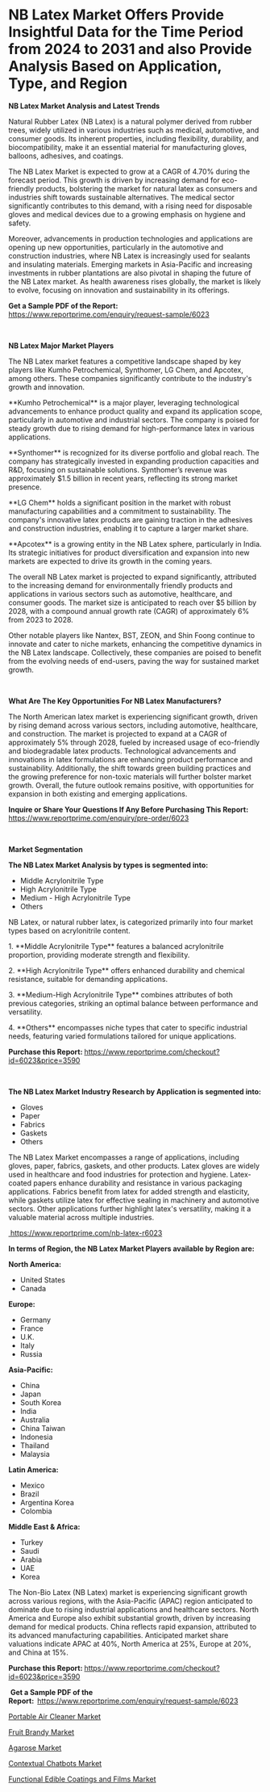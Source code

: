 <p><h1>NB Latex Market Offers Provide Insightful Data for the Time Period from 2024 to 2031 and also Provide Analysis Based on Application, Type, and Region</h1></p><p><strong>NB Latex Market Analysis and Latest Trends</strong></p>
<p><p>Natural Rubber Latex (NB Latex) is a natural polymer derived from rubber trees, widely utilized in various industries such as medical, automotive, and consumer goods. Its inherent properties, including flexibility, durability, and biocompatibility, make it an essential material for manufacturing gloves, balloons, adhesives, and coatings.</p><p>The NB Latex Market is expected to grow at a CAGR of 4.70% during the forecast period. This growth is driven by increasing demand for eco-friendly products, bolstering the market for natural latex as consumers and industries shift towards sustainable alternatives. The medical sector significantly contributes to this demand, with a rising need for disposable gloves and medical devices due to a growing emphasis on hygiene and safety. </p><p>Moreover, advancements in production technologies and applications are opening up new opportunities, particularly in the automotive and construction industries, where NB Latex is increasingly used for sealants and insulating materials. Emerging markets in Asia-Pacific and increasing investments in rubber plantations are also pivotal in shaping the future of the NB Latex market. As health awareness rises globally, the market is likely to evolve, focusing on innovation and sustainability in its offerings.</p></p>
<p><strong>Get a Sample PDF of the Report:&nbsp;</strong> <a href="https://www.reportprime.com/enquiry/request-sample/6023">https://www.reportprime.com/enquiry/request-sample/6023</a></p>
<p>&nbsp;</p>
<p><strong>NB Latex Major Market Players</strong></p>
<p><p>The NB Latex market features a competitive landscape shaped by key players like Kumho Petrochemical, Synthomer, LG Chem, and Apcotex, among others. These companies significantly contribute to the industry's growth and innovation.</p><p>**Kumho Petrochemical** is a major player, leveraging technological advancements to enhance product quality and expand its application scope, particularly in automotive and industrial sectors. The company is poised for steady growth due to rising demand for high-performance latex in various applications.</p><p>**Synthomer** is recognized for its diverse portfolio and global reach. The company has strategically invested in expanding production capacities and R&D, focusing on sustainable solutions. Synthomer’s revenue was approximately $1.5 billion in recent years, reflecting its strong market presence.</p><p>**LG Chem** holds a significant position in the market with robust manufacturing capabilities and a commitment to sustainability. The company's innovative latex products are gaining traction in the adhesives and construction industries, enabling it to capture a larger market share.</p><p>**Apcotex** is a growing entity in the NB Latex sphere, particularly in India. Its strategic initiatives for product diversification and expansion into new markets are expected to drive its growth in the coming years. </p><p>The overall NB Latex market is projected to expand significantly, attributed to the increasing demand for environmentally friendly products and applications in various sectors such as automotive, healthcare, and consumer goods. The market size is anticipated to reach over $5 billion by 2028, with a compound annual growth rate (CAGR) of approximately 6% from 2023 to 2028.</p><p>Other notable players like Nantex, BST, ZEON, and Shin Foong continue to innovate and cater to niche markets, enhancing the competitive dynamics in the NB Latex landscape. Collectively, these companies are poised to benefit from the evolving needs of end-users, paving the way for sustained market growth.</p></p>
<p>&nbsp;</p>
<p><strong>What Are The Key Opportunities For NB Latex Manufacturers?</strong></p>
<p><p>The North American latex market is experiencing significant growth, driven by rising demand across various sectors, including automotive, healthcare, and construction. The market is projected to expand at a CAGR of approximately 5% through 2028, fueled by increased usage of eco-friendly and biodegradable latex products. Technological advancements and innovations in latex formulations are enhancing product performance and sustainability. Additionally, the shift towards green building practices and the growing preference for non-toxic materials will further bolster market growth. Overall, the future outlook remains positive, with opportunities for expansion in both existing and emerging applications.</p></p>
<p><strong>Inquire or Share Your Questions If Any Before Purchasing This Report:</strong> <a href="https://www.reportprime.com/enquiry/pre-order/6023">https://www.reportprime.com/enquiry/pre-order/6023</a></p>
<p>&nbsp;</p>
<p><strong>Market Segmentation</strong></p>
<p><strong>The NB Latex Market Analysis by types is segmented into:</strong></p>
<p><ul><li>Middle Acrylonitrile Type</li><li>High Acrylonitrile Type</li><li>Medium - High Acrylonitrile Type</li><li>Others</li></ul></p>
<p><p>NB Latex, or natural rubber latex, is categorized primarily into four market types based on acrylonitrile content. </p><p>1. **Middle Acrylonitrile Type** features a balanced acrylonitrile proportion, providing moderate strength and flexibility.</p><p>2. **High Acrylonitrile Type** offers enhanced durability and chemical resistance, suitable for demanding applications.</p><p>3. **Medium-High Acrylonitrile Type** combines attributes of both previous categories, striking an optimal balance between performance and versatility.</p><p>4. **Others** encompasses niche types that cater to specific industrial needs, featuring varied formulations tailored for unique applications.</p></p>
<p><strong>Purchase this Report:&nbsp;</strong><a href="https://www.reportprime.com/checkout?id=6023&price=3590">https://www.reportprime.com/checkout?id=6023&price=3590</a></p>
<p>&nbsp;</p>
<p><strong>The NB Latex Market Industry Research by Application is segmented into:</strong></p>
<p><ul><li>Gloves</li><li>Paper</li><li>Fabrics</li><li>Gaskets</li><li>Others</li></ul></p>
<p><p>The NB Latex Market encompasses a range of applications, including gloves, paper, fabrics, gaskets, and other products. Latex gloves are widely used in healthcare and food industries for protection and hygiene. Latex-coated papers enhance durability and resistance in various packaging applications. Fabrics benefit from latex for added strength and elasticity, while gaskets utilize latex for effective sealing in machinery and automotive sectors. Other applications further highlight latex's versatility, making it a valuable material across multiple industries.</p></p>
<p><a href="https://www.reportprime.com/nb-latex-r6023">&nbsp;https://www.reportprime.com/nb-latex-r6023</a></p>
<p><strong>In terms of Region, the NB Latex Market Players available by Region are:</strong></p>
<p>
    <p> <strong> North America: </strong>
        <ul>
            <li>United States</li>
            <li>Canada</li>
        </ul>
        </p> 
    <p> <strong> Europe: </strong>
        <ul>
            <li>Germany</li>
            <li>France</li>
            <li>U.K.</li>
            <li>Italy</li>
            <li>Russia</li>
        </ul>
        </p> 
    <p> <strong> Asia-Pacific: </strong>
        <ul>
            <li>China</li>
            <li>Japan</li>
            <li>South Korea</li>
            <li>India</li>
            <li>Australia</li>
            <li>China Taiwan</li>
            <li>Indonesia</li>
            <li>Thailand</li>
            <li>Malaysia</li>
        </ul>
        </p> 
    <p> <strong> Latin America: </strong>
        <ul>
            <li>Mexico</li>
            <li>Brazil</li>
            <li>Argentina Korea</li>
            <li>Colombia</li>
        </ul>
        </p> 
    <p> <strong> Middle East & Africa: </strong>
        <ul>
            <li>Turkey</li>
            <li>Saudi</li>
            <li>Arabia</li>
            <li>UAE</li>
            <li>Korea</li>
        </ul>
    </p>
    </p>
<p><p>The Non-Bio Latex (NB Latex) market is experiencing significant growth across various regions, with the Asia-Pacific (APAC) region anticipated to dominate due to rising industrial applications and healthcare sectors. North America and Europe also exhibit substantial growth, driven by increasing demand for medical products. China reflects rapid expansion, attributed to its advanced manufacturing capabilities. Anticipated market share valuations indicate APAC at 40%, North America at 25%, Europe at 20%, and China at 15%.</p></p>
<p><strong>Purchase this Report: </strong><a href="https://www.reportprime.com/checkout?id=6023&price=3590">https://www.reportprime.com/checkout?id=6023&price=3590</a></p>
<p>&nbsp;<strong>Get a Sample PDF of the Report:&nbsp;&nbsp;</strong><a href="https://www.reportprime.com/enquiry/request-sample/6023">https://www.reportprime.com/enquiry/request-sample/6023</a></p>
<p><strong></strong></p>
<p><p><a href="https://medium.com/@eujr673/global-portable-air-cleaner-market-share-and-growth-opportunities-and-market-size-growing-with-a-9f0d75f72ce7">Portable Air Cleaner Market</a></p><p><a href="https://medium.com/@karianerice/fruit-brandy-market-growth-market-segmentation-and-regional-analysis-global-forecast-2031-d9d5f472be8f?postPublishedType=initial">Fruit Brandy Market</a></p><p><a href="https://github.com/ashepherd82/Market-Research-Report-List-6/blob/main/agarose-market.md">Agarose Market</a></p><p><a href="https://www.linkedin.com/pulse/global-contextual-chatbots-market-focus-product-type-softwareserviceschatbot-ik05f?trackingId=ewKNv%2B1HTo2qHBOsKheO9g%3D%3D">Contextual Chatbots Market</a></p><p><a href="https://issuu.com/reportprime-2/docs/functional-edible-coatings-and-film_6d2ef764f998e6">Functional Edible Coatings and Films Market</a></p></p>